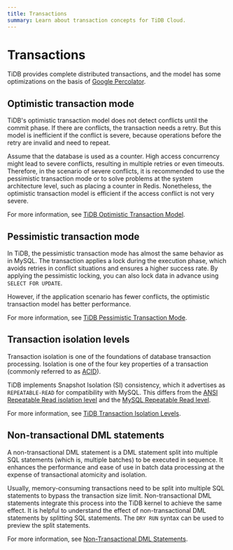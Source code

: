 ```yaml
---
title: Transactions
summary: Learn about transaction concepts for TiDB Cloud.
---
```


# Transactions

TiDB provides complete distributed transactions, and the model has some optimizations on the basis of [Google Percolator](https://research.google.com/pubs/pub36726.html).

## Optimistic transaction mode

TiDB's optimistic transaction model does not detect conflicts until the commit phase. If there are conflicts, the transaction needs a retry. But this model is inefficient if the conflict is severe, because operations before the retry are invalid and need to repeat.

Assume that the database is used as a counter. High access concurrency might lead to severe conflicts, resulting in multiple retries or even timeouts. Therefore, in the scenario of severe conflicts, it is recommended to use the pessimistic transaction mode or to solve problems at the system architecture level, such as placing a counter in Redis. Nonetheless, the optimistic transaction model is efficient if the access conflict is not very severe.

For more information, see [TiDB Optimistic Transaction Model](/optimistic-transaction.md).

## Pessimistic transaction mode

In TiDB, the pessimistic transaction mode has almost the same behavior as in MySQL. The transaction applies a lock during the execution phase, which avoids retries in conflict situations and ensures a higher success rate. By applying the pessimistic locking, you can also lock data in advance using `SELECT FOR UPDATE`.

However, if the application scenario has fewer conflicts, the optimistic transaction model has better performance.

For more information, see [TiDB Pessimistic Transaction Mode](/pessimistic-transaction.md).

## Transaction isolation levels

Transaction isolation is one of the foundations of database transaction processing. Isolation is one of the four key properties of a transaction (commonly referred to as [ACID](/tidb-cloud/tidb-cloud-glossary.md#acid)).

TiDB implements Snapshot Isolation (SI) consistency, which it advertises as `REPEATABLE-READ` for compatibility with MySQL. This differs from the [ANSI Repeatable Read isolation level](/transaction-isolation-levels.md#difference-between-tidb-and-ansi-repeatable-read) and the [MySQL Repeatable Read level](/transaction-isolation-levels.md#difference-between-tidb-and-mysql-repeatable-read).

For more information, see [TiDB Transaction Isolation Levels](/transaction-isolation-levels.md).

## Non-transactional DML statements

A non-transactional DML statement is a DML statement split into multiple SQL statements (which is, multiple batches) to be executed in sequence. It enhances the performance and ease of use in batch data processing at the expense of transactional atomicity and isolation.

Usually, memory-consuming transactions need to be split into multiple SQL statements to bypass the transaction size limit. Non-transactional DML statements integrate this process into the TiDB kernel to achieve the same effect. It is helpful to understand the effect of non-transactional DML statements by splitting SQL statements. The `DRY RUN` syntax can be used to preview the split statements.

For more information, see [Non-Transactional DML Statements](/non-transactional-dml.md).